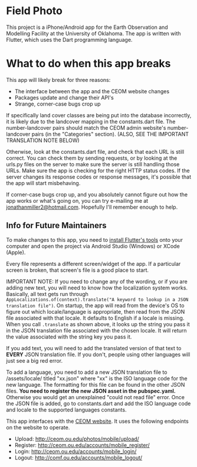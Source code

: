 # Field Photo

This project is a iPhone/Android app for the Earth Observation and Modelling Facility at the University of Oklahoma. The app is written with Flutter, which uses the Dart programming language.

# What to do when this app breaks

This app will likely break for three reasons:
- The interface between the app and the CEOM website changes
- Packages update and change their API's
- Strange, corner-case bugs crop up

If specifically land cover classes are being put into the database incorrectly, it is likely due to the landcover mapping in the constants.dart file. The number-landcover pairs should match the CEOM admin website's number-landcover pairs (in the "Categories" section). (ALSO, SEE THE IMPORTANT TRANSLATION NOTE BELOW)

Otherwise, look at the constants.dart file, and check that each URL is still correct. You can check them by sending requests, or by looking at the urls.py files on the server to make sure the server is still handling those URLs. 
Make sure the app is checking for the right HTTP status codes. If the server changes its response codes or response messages, it's possible that the app will start misbehaving.

If corner-case bugs crop up, and you absolutely cannot figure out how the app works or what's going on, you can try e-mailing me at jonathanmiller2@hotmail.com. Hopefully I'll remember enough to help.

## Info for Future Maintainers

To make changes to this app, you need to [install Flutter's tools](https://flutter.dev/docs/get-started/install) onto your computer and open the project via Android Studio (Windows) or XCode (Apple).

Every file represents a different screen/widget of the app. If a particular screen is broken, that screen's file is a good place to start.

IMPORTANT NOTE: If you need to change any of the wording, or if you are adding new text, you will need to know how the localization system works. Basically, all text gets run through `AppLocalizations.of(context).translate("A keyword to lookup in a JSON translation file")`. On startup, the app will read from the device's OS to figure out which locale/language is appropriate, then read from the JSON file associated with that locale. It defaults to English if a locale is missing. When you call `.translate` as shown above, it looks up the string you pass it in the JSON translation file associated with the chosen locale. It will return the value associated with the string key you pass it.

If you add text, you will need to add the translated version of that text to **EVERY** JSON translation file. If you don't, people using other languages will just see a big red error.

To add a language, you need to add a new JSON translation file to /assets/locale/ titled "xx.json" where "xx" is the ISO language code for the new language. The formatting for this file can be found in the other JSON files. **You need to register the new JSON asset in the pubspec.yaml.** Otherwise you would get an unexplained "could not read file" error. Once the JSON file is added, go to constants.dart and add the ISO language code and locale to the supported languages constants.

This app interfaces with the [CEOM website](http://ceom.ou.edu/). It uses the following endpoints on the website to operate. 
- Upload: http://ceom.ou.edu/photos/mobile/upload/
- Register: http://ceom.ou.edu/accounts/mobile_register/
- Login: http://ceom.ou.edu/accounts/mobile_login/
- Logout: http://comf.ou.edu/accounts/mobile_logout/
